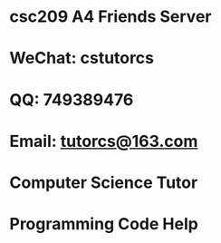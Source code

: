 # csc209 A4 Friends Server

# WeChat: cstutorcs

# QQ: 749389476

# Email: tutorcs@163.com

# Computer Science Tutor

# Programming Code Help
